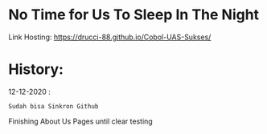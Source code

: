 # No Time for Us To Sleep In The Night
Link Hosting: https://drucci-88.github.io/Cobol-UAS-Sukses/

# History:

12-12-2020 : 

	Sudah bisa Sinkron Github

Finishing About Us Pages until clear
testing

